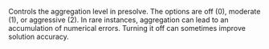 Controls the aggregation level in presolve. The options are off (0), moderate (1), or aggressive (2). In rare instances,
aggregation can lead to an accumulation of numerical errors. Turning it off can sometimes improve solution accuracy.